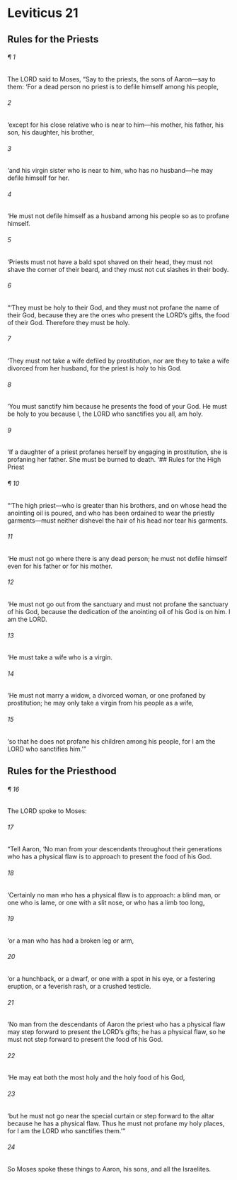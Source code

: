 # Leviticus 21
## Rules for the Priests
###### ¶ 1
The LORD said to Moses, “Say to the priests, the sons of Aaron—say to them: ‘For a dead person no priest is to defile himself among his people,
###### 2
‘except for his close relative who is near to him—his mother, his father, his son, his daughter, his brother,
###### 3
‘and his virgin sister who is near to him, who has no husband—he may defile himself for her.
###### 4
‘He must not defile himself as a husband among his people so as to profane himself.
###### 5
‘Priests must not have a bald spot shaved on their head, they must not shave the corner of their beard, and they must not cut slashes in their body.
###### 6
“‘They must be holy to their God, and they must not profane the name of their God, because they are the ones who present the LORD’s gifts, the food of their God. Therefore they must be holy.
###### 7
‘They must not take a wife defiled by prostitution, nor are they to take a wife divorced from her husband, for the priest is holy to his God.
###### 8
‘You must sanctify him because he presents the food of your God. He must be holy to you because I, the LORD who sanctifies you all, am holy.
###### 9
‘If a daughter of a priest profanes herself by engaging in prostitution, she is profaning her father. She must be burned to death.
‘## Rules for the High Priest
###### ¶ 10
“‘The high priest—who is greater than his brothers, and on whose head the anointing oil is poured, and who has been ordained to wear the priestly garments—must neither dishevel the hair of his head nor tear his garments.
###### 11
‘He must not go where there is any dead person; he must not defile himself even for his father or for his mother.
###### 12
‘He must not go out from the sanctuary and must not profane the sanctuary of his God, because the dedication of the anointing oil of his God is on him. I am the LORD.
###### 13
‘He must take a wife who is a virgin.
###### 14
‘He must not marry a widow, a divorced woman, or one profaned by prostitution; he may only take a virgin from his people as a wife,
###### 15
‘so that he does not profane his children among his people, for I am the LORD who sanctifies him.’”
## Rules for the Priesthood
###### ¶ 16
The LORD spoke to Moses:
###### 17
“Tell Aaron, ‘No man from your descendants throughout their generations who has a physical flaw is to approach to present the food of his God.
###### 18
‘Certainly no man who has a physical flaw is to approach: a blind man, or one who is lame, or one with a slit nose, or who has a limb too long,
###### 19
‘or a man who has had a broken leg or arm,
###### 20
‘or a hunchback, or a dwarf, or one with a spot in his eye, or a festering eruption, or a feverish rash, or a crushed testicle.
###### 21
‘No man from the descendants of Aaron the priest who has a physical flaw may step forward to present the LORD’s gifts; he has a physical flaw, so he must not step forward to present the food of his God.
###### 22
‘He may eat both the most holy and the holy food of his God,
###### 23
‘but he must not go near the special curtain or step forward to the altar because he has a physical flaw. Thus he must not profane my holy places, for I am the LORD who sanctifies them.’”
###### 24
So Moses spoke these things to Aaron, his sons, and all the Israelites.
